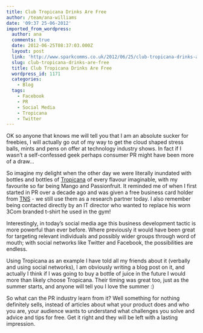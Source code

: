 ```yaml
---
title: Club Tropicana Drinks Are Free
author: /team/ana-williams
date: '09:37 25-06-2012'
imported_from_wordpress:
  author: ana
  comments: true
  date: 2012-06-25T08:37:03.000Z
  layout: post
  link: 'http://www.sparkcomms.co.uk/2012/06/25/club-tropicana-drinks-are-free/'
  slug: club-tropicana-drinks-are-free
  title: Club Tropicana Drinks Are Free
  wordpress_id: 1171
  categories:
    - Blog
  tags:
    - Facebook
    - PR
    - Social Media
    - Tropicana
    - Twitter
---
```


OK so anyone that knows me will tell you that I am an absolute sucker for freebies, I will actually go out of my way to get the cloud shaped stress balls, mints and pens on offer at technology industry shows. In fact if I wasn’t a self-confessed geek perhaps consumer PR might have been more of a draw…

So imagine my delight when the other day we were literally inundated with bottles and bottles of [Tropicana](http://www.tropicana.com/) of every flavour imaginable, with my favourite so far being Mango and Passionfruit. It reminded me of when I first started in PR over a decade ago and was given a free business card holder from [TNS](http://www.tnsglobal.com/) - we still use them as a research partner today. I also remember being contacted directly by an IT director who wanted to replace his worn 3Com branded t-shirt he used in the gym!

Interestingly, in today’s social media age this business development tactic is more powerful than ever before. Where previously it would have been great for targeting relevant individuals and possibly wider groups through word of mouth; with social networks like Twitter and Facebook, the possibilities are endless.

Using Tropicana as an example I have told all my friends about it (verbally and using social networks), I am obviously writing a blog post on it, and actually I think if I was going to buy a bottle of juice in the future I would more than likely choose Tropicana. Their timing was great too, just as the summer starts, and anyone will tell you I love the summer :)

So what can the PR industry learn from it? Well something for nothing definitely sells, instead of articles about what your product does and who you are, your audience wants to understand what challenges you solve and advice and tips for free. Get it right and they will be left with a lasting impression.

